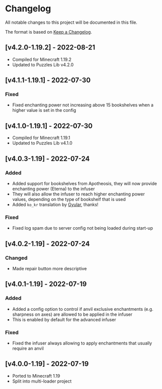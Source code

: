 # Changelog
All notable changes to this project will be documented in this file.

The format is based on [Keep a Changelog].

## [v4.2.0-1.19.2] - 2022-08-21
- Compiled for Minecraft 1.19.2
- Updated to Puzzles Lib v4.2.0

## [v4.1.1-1.19.1] - 2022-07-30
### Fixed
- Fixed enchanting power not increasing above 15 bookshelves when a higher value is set in the config

## [v4.1.0-1.19.1] - 2022-07-30
- Compiled for Minecraft 1.19.1
- Updated to Puzzles Lib v4.1.0

## [v4.0.3-1.19] - 2022-07-24
### Added
- Added support for bookshelves from Apotheosis, they will now provide enchanting power (Eterna) to the infuser
- They will also allow the infuser to reach higher enchanting power values, depending on the type of bookshelf that is used
- Added `ko_kr` translation by [Gyular], thanks!
### Fixed
- Fixed log spam due to server config not being loaded during start-up

## [v4.0.2-1.19] - 2022-07-24
### Changed
- Made repair button more descriptive

## [v4.0.1-1.19] - 2022-07-19
### Added
- Added a config option to control if anvil exclusive enchantments (e.g. sharpness on axes) are allowed to be applied in the infuser
- This is enabled by default for the advanced infuser
### Fixed
- Fixed the infuser always allowing to apply enchantments that usually require an anvil

## [v4.0.0-1.19] - 2022-07-19
- Ported to Minecraft 1.19
- Split into multi-loader project

[Keep a Changelog]: https://keepachangelog.com/en/1.0.0/
[Gyular]: https://github.com/gyular
